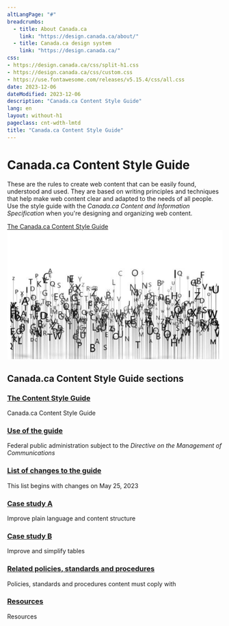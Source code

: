 ```yaml
---
altLangPage: "#"
breadcrumbs:
  - title: About Canada.ca
    link: "https://design.canada.ca/about/"
  - title: Canada.ca design system
    link: "https://design.canada.ca/"
css:
- https://design.canada.ca/css/split-h1.css
- https://design.canada.ca/css/custom.css
- https://use.fontawesome.com/releases/v5.15.4/css/all.css
date: 2023-12-06
dateModified: 2023-12-06
description: "Canada.ca Content Style Guide"
lang: en
layout: without-h1
pageclass: cnt-wdth-lmtd
title: "Canada.ca Content Style Guide"
---
```

<div class="container">
  <div class="row">
    <div class="col-md-6">
      <h1 property="name" id="wb-cont" dir="ltr">Canada.ca Content Style Guide</h1>
      <p>These are the rules to create web content that can be easily found, understood and used. They are based on writing principles and techniques that help make web content clear and adapted to the needs of all people. Use the style guide with the <cite>Canada.ca Content and Information Specification</cite> when you're designing and organizing web content.</p>
      <a href="sumchanges-en-05.html" class="btn btn-call-to-action">The Canada.ca Content Style Guide</a></div>
    <div class="col-md-6 mrgn-tp-sm hidden-sm hidden-xs provisional gc-topic-bg"><img src="images/letters-01.png" atl="" /></div>
  </div>
</div>
<div class="container mrgn-tp-lg">
  <section class="gc-srvinfo">
    <h2 class="wb-inv">Canada.ca Content Style Guide sections</h2>
    <div class="row wb-eqht-grd">
      <div class="col-md-4">
        <h3><a href="sumchanges-en-05.html">The Content Style Guide</a></h3>
        <p>Canada.ca Content Style Guide</p>
      </div>
      <div class="col-md-4">
        <h3><a href="sumchanges-en-11.html">Use of the guide</a></h3>
        <p>Federal public administration subject to the <cite>Directive on the Management of Communications</cite></p>
      </div>
      <div class="col-md-4">
        <h3><a href="sumchanges-en-06.html">List of changes to the guide</a></h3>
        <p>This list begins with changes on May 25, 2023</p>
      </div>
      <div class="col-md-4">
        <h3><a href="sumchanges-en-09.html">Case study A</a></h3>
        <p>Improve plain language and content structure</p>
      </div>
      <div class="col-md-4">
        <h3><a href="sumchanges-en-09.html">Case study B</a></h3>
        <p>Improve and simplify tables</p>
      </div>
      <div class="col-md-4">
        <h3><a href="sumchanges-en-07.html">Related policies, standards and procedures</a></h3>
        <p>Policies, standards and procedures content must coply with</p>
      </div>
      <div class="col-md-4">
        <h3><a href="sumchanges-en-08.html">Resources</a></h3>
        <p>Resources</p>
      </div>
    </div>
  </section>
</div>
